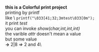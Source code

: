**this is a Colorful print project**\
printing by printf\
like \ ``printf("\033[41;32;3mtest\033[0m");`` \
it print *test*\
you can invoke *show(char,int,int,int)*\
the varible *attr* doesn't mean a value\
but some value\
**->** 2|8 *=>* 2 and 4\
